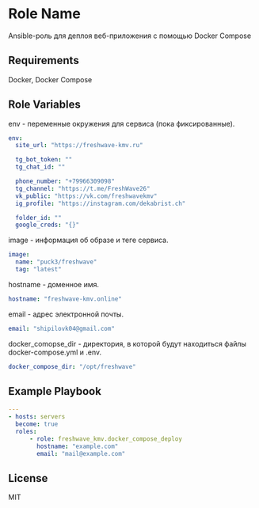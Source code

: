 Role Name
=========

Ansible-роль для деплоя веб-приложения с помощью Docker Compose

Requirements
------------

Docker, Docker Compose

Role Variables
--------------
env - переменные окружения для сервиса (пока фиксированные).
```yaml
env:
  site_url: "https://freshwave-kmv.ru"

  tg_bot_token: ""
  tg_chat_id: ""

  phone_number: "+79966309098"
  tg_channel: "https://t.me/FreshWave26"
  vk_public: "https://vk.com/freshwavekmv"
  ig_profile: "https://instagram.com/dekabrist.ch"

  folder_id: ""
  google_creds: "{}"
```

image - информация об образе и теге сервиса.
```yaml
image:
  name: "puck3/freshwave"
  tag: "latest"
```

hostname - доменное имя.
```yaml
hostname: "freshwave-kmv.online"
```

email - адрес электронной почты.
```yaml
email: "shipilovk04@gmail.com"
```

docker_comopse_dir - директория, в которой будут находиться файлы docker-compose.yml и .env.
```yaml
docker_compose_dir: "/opt/freshwave"
```

Example Playbook
----------------
```yaml
---
- hosts: servers
  become: true
  roles:
      - role: freshwave_kmv.docker_compose_deploy
        hostname: "example.com"
        email: "mail@example.com"
```

License
-------

MIT

